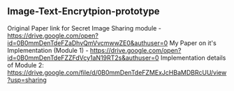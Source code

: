 ## Image-Text-Encrytpion-prototype

Original Paper link for Secret Image Sharing module - https://drive.google.com/open?id=0B0mmDenTdeFZaDhvQmVvcmwwZE0&authuser=0
My Paper on it's Implementation (Module 1) - https://drive.google.com/open?id=0B0mmDenTdeFZZFdVcy1aN19RT2s&authuser=0
Implementation details of Module 2: https://drive.google.com/file/d/0B0mmDenTdeFZMExJcHBaMDBRcUU/view?usp=sharing
